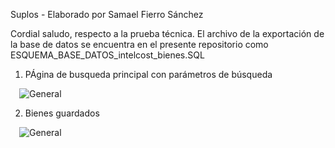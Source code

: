 Suplos - Elaborado por Samael Fierro Sánchez

Cordial saludo, respecto a la prueba  técnica. El archivo de la exportación de la base de datos se encuentra en el presente repositorio como ESQUEMA_BASE_DATOS_intelcost_bienes.SQL

1. PÁgina de busqueda principal con parámetros de búsqueda
 
 ![General](https://i.imgur.com/l9yGccq.png)

2. Bienes guardados

 ![General](https://i.imgur.com/chx3nUn.png)
